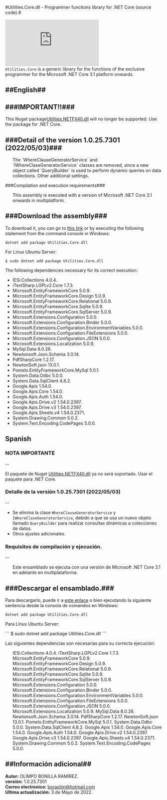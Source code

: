 #Utilities.Core.dll - Programmer functions library for .NET Core (source code).#

[![Nuget](https://img.shields.io/nuget/v/Utilities.Core.dll)](https://www.nuget.org/packages/Utilities.Core.dll/)<br/>
`Utilities.Core` is a generic library for the functions of the exclusive programmer for the Microsoft .NET Core 3.1 platform onwards.

##English##
--

###IMPORTANT!!###
--
<p>This Nuget package<a href="https://www.nuget.org/packages/Utilities.NETFX40.dll/">Utilities.NETFX40.dll</a> will no longer be supported. Use the package for .NET Core.</p>

###Detail of the version 1.0.25.7301 (2022/05/03)###
--
<ul type="square">
  The `WhereClauseGeneratorService` and `IWhereClaseGeneratorService` classes are removed, since a new object called `QueryBuilder` is used to perform dynamic queries on data collections.
  Other additional settings.
</ul>

###Compilation and execution requirements</h3>###
<ul type="square">
  This assembly is executed with a version of Microsoft .NET Core 3.1 onwards in multiplatform.
</ul>

###Download the assembly###
--
To download it, you can go to <a href="https://www.nuget.org/packages/Utilities.Core.dll/">this link</a> or by executing the following statement from the command console in Windows:

```
dotnet add package Utilities.Core.dll
```

For Linux Ubuntu Server:
```
$ sudo dotnet add package Utilities.Core.dll
```

The following dependencies necessary for its correct execution:
* IESi.Collections 4.0.4.
* iTextSharp.LGPLv2.Core 1.7.3.
* Microsoft.EntityFrameworkCore 5.0.9.
* Microsoft.EntityFrameworkCore.Design 5.0.9.
* Microsoft.EntityFrameworkCore.Relational 5.0.9.
* Microsoft.EntityFrameworkCore.Sqlite 5.0.9.
* Microsoft.EntityFrameworkCore.SqlServer 5.0.9.
* Microsoft.Extensions.Configuration 5.0.0.
* Microsoft.Extensions.Configuration.Binder 5.0.0.
* Microsoft.Extensions.Configuration.EnvironmentVariables 5.0.0.
* Microsoft.Extensions.Configuration.FileExtensions 5.0.0.
* Microsoft.Extensions.Configuration.JSON 5.0.0.
* Microsoft.Extensions.Localization 5.0.9.
* MySql.Data 8.0.26.
* Newtonsoft.Json.Schema 3.0.14.
* PdfSharpCore 1.2.17.
* NewtonSoft.json 13.0.1.
* Pomelo.EntityFrameworkCore.MySql 5.0.1.
* System.Data.Odbc 5.0.0.
* System.Data.SqlClient 4.8.2.
* Google.Apis 1.54.0.
* Google.Apis.Core 1.54.0.
* Google.Apis.Auth 1.54.0.
* Google.Apis.Drive.v2 1.54.0.2397.
* Google.Apis.Drive.v3 1.54.0.2397.
* Google.Apis.Sheets.v4 1.54.0.2371.
* System.Drawing.Common 5.0.2.
* System.Text.Encoding.CodePages 5.0.0.

## Spanish ##

### NOTA IMPORTANTE ###
--
<p>El paquete de Nuget <a href="https://www.nuget.org/packages/Utilities.NETFX40.dll/">Utilities.NETFX40.dll</a> ya no será soportado. Usar el paquete para .NET Core.</p>

### Detalle de la versi&oacute;n 1.0.25.7301 (2022/05/03) ###
--
* Se elimina la clase `WhereClauseGeneratorService` y `IWhereClaseGeneratorService`, debido a que se usa un nuevo objeto llamado `QueryBuilder` para realizar consultas dinámicas a colecciones de datos.
* Otros ajustes adicionales.

### Requisitos de compilaci&oacute;n y ejecuci&oacute;n. ###
--
<ul type="square">
  Este ensamblado se ejecuta con una versi&oacute;n de Microsoft .NET Core 3.1 en adelante en multiplataforma.
</ul>

###Descargar el ensamblado.###
--
<p>Para descargarlo, puede ir a <a href="https://www.nuget.org/packages/Utilities.Core.dll/">este enlace</a> o bien ejecutando la siguiente sentencia desde la consola de comandos en Windows:</p>

```
dotnet add package Utilities.Core.dll
```

<p>Para Linux Ubuntu Server:</p>
```
$ sudo dotnet add package Utilities.Core.dll
```

<p>Las siguientes dependencias son necesarias para su correcta ejecuci&oacute;n:</p>

<ul type="square">
  IESi.Collections 4.0.4.
  iTextSharp.LGPLv2.Core 1.7.3.
  Microsoft.EntityFrameworkCore 5.0.9.
  Microsoft.EntityFrameworkCore.Design 5.0.9.
  Microsoft.EntityFrameworkCore.Relational 5.0.9.
  Microsoft.EntityFrameworkCore.Sqlite 5.0.9.
  Microsoft.EntityFrameworkCore.SqlServer 5.0.9.
  Microsoft.Extensions.Configuration 5.0.0.
  Microsoft.Extensions.Configuration.Binder 5.0.0.
  Microsoft.Extensions.Configuration.EnvironmentVariables 5.0.0.
  Microsoft.Extensions.Configuration.FileExtensions 5.0.0.
  Microsoft.Extensions.Configuration.JSON 5.0.0.
  Microsoft.Extensions.Localization 5.0.9.
  MySql.Data 8.0.26.
  Newtonsoft.Json.Schema 3.0.14.
  PdfSharpCore 1.2.17.
  NewtonSoft.json 13.0.1.
  Pomelo.EntityFrameworkCore.MySql 5.0.1.
  System.Data.Odbc 5.0.0.
  System.Data.SqlClient 4.8.2.
  Google.Apis 1.54.0.
  Google.Apis.Core 1.54.0.
  Google.Apis.Auth 1.54.0.
  Google.Apis.Drive.v2 1.54.0.2397.
  Google.Apis.Drive.v3 1.54.0.2397.
  Google.Apis.Sheets.v4 1.54.0.2371.
  System.Drawing.Common 5.0.2.
  System.Text.Encoding.CodePages 5.0.0.
</ul>

##Información adicional##
--
<strong>Autor:</strong> OLIMPO BONILLA RAMIREZ.<br/>
<strong>versi&oacute;n:</strong> 1.0.25.7301 <br/>
<strong>Correo electronico:</strong> boraolim@hotmail.com <br />
<strong>Ultima actualización:</strong> 3 de Mayo de 2022.

